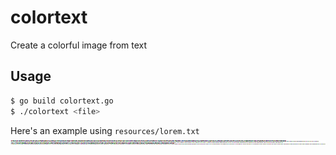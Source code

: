 # colortext
Create a colorful image from text

## Usage
```sh
$ go build colortext.go
$ ./colortext <file>
```

Here's an example using `resources/lorem.txt`
![](https://github.com/lauchimoon/colortext/blob/main/resources/lorem.png?raw=True)
